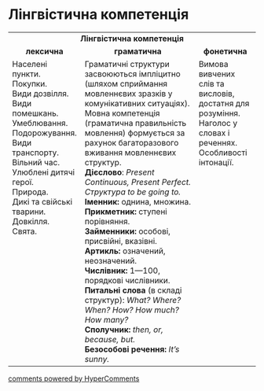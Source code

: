 <div id="hypercomments_widget" class="js-hypercomments-widget invisible"></div>

# Лінгвістична компетенція

<table>
  <tr>
    <td align="center" colspan="3"><b>Лінгвістична компетенція</b></td>
  </tr>
            <tr>
                <td align="center"><b>лексична</b></td>
                <td align="center"><b>граматична</b></td>
                <td align="center"><b>фонетична</b></td>
            </tr>
            <tr>
                <td width="25%" style="vertical-align:top !important;">
Населені пункти.<br>
Покупки.<br>
Види дозвілля.<br>
Види помешкань.<br>
Умеблювання.<br>
Подорожування.<br>
Види транспорту.<br>
Вільний час.<br>
Улюблені дитячі герої.<br>
Природа.<br>
Дикі та свійські тварини.<br>
Довкілля.<br>
Свята.<br></td>
                <td width="50%" style="vertical-align:top !important;">Граматичні структури засвоюються імпліцитно (шляхом сприймання мовленнєвих зразків у комунікативних ситуаціях). Мовна компетенція (граматична правильність мовлення) формується за рахунок багаторазового вживання мовленнєвих структур.<br>
<b>Дієслово</b>: <i>Present Continuous, Present Perfect. Структура to be going to.</i><br>
<b>Іменник:</b> однина, множина.<br>
<b>Прикметник:</b> ступені порівняння.<br>
<b>Займенники:</b> особові, присвійні, вказівні.<br>
<b>Артикль:</b> означений, неозначений.<br>
<b>Числівник:</b> 1—100, порядкові числівники.<br>
<b>Питальні слова</b> (в складі структур):
<i>What? Where? When? How? How much? How many?</i><br>
<b>Сполучник:</b>
<i>then, or, because, but.</i><br>
<b>Безособові речення:</b>
<i>It’s sunny.</i><br></td>
                <td width="25%" style="vertical-align:top !important;">Вимова вивчених слів та висловів, достатня для розуміння.<br>
                Наголос у словах і реченнях. <br> 
                Особливості інтонації.<br> </td>
            </tr>
</table>

<div class="js-hypercomments-container">
    <a href="http://hypercomments.com" class="hc-link" title="comments widget">comments powered by HyperComments</a>
</div>